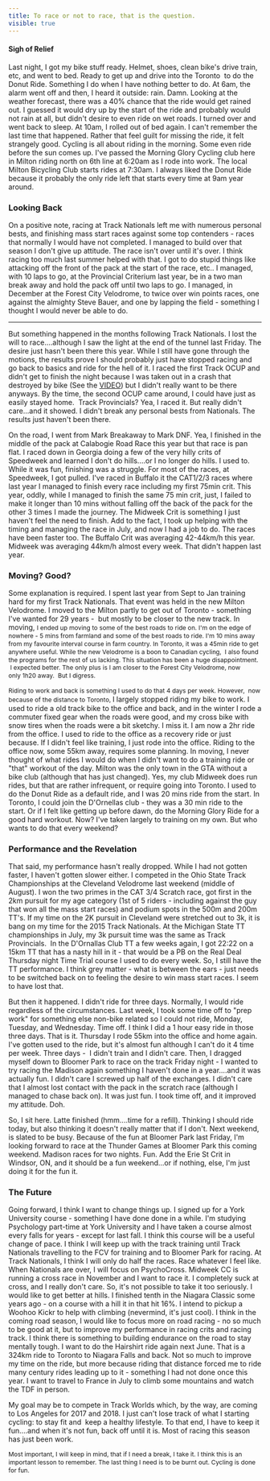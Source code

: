 ---title: To race or not to race, that is the question.visible: true---#### Sigh of Relief

Last night, I got my bike stuff ready. Helmet, shoes, clean bike's drive train, etc, and went to bed. Ready to get up and drive into the Toronto  to do the Donut Ride. Something I do when I have nothing better to do. At 6am, the alarm went off and then, I heard it outside: rain. Damn. Looking at the weather forecast, there was a 40% chance that the ride would get rained out. I guessed it would dry up by the start of the ride and probably would not rain at all, but didn't desire to even ride on wet roads. I turned over and went back to sleep. At 10am, I rolled out of bed again. I can't remember the last time that happened. Rather that feel guilt for missing the ride, it felt strangely good. Cycling is all about riding in the morning. Some even ride before the sun comes up. I've passed the Morning Glory Cycling club here in Milton riding north on 6th line at 6:20am as I rode into work. The local Milton Bicycling Club starts rides at 7:30am. I always liked the Donut Ride because it probably the only ride left that starts every time at 9am year around.

### Looking Back

On a positive note, racing at Track Nationals left me with numerous personal bests, and finishing mass start races against some top contenders - races that normally I would have not completed. I managed to build over that season I don't give up attitude. The race isn't over until it's over. I think racing too much last summer helped with that. I got to do stupid things like attacking off the front of the pack at the start of the race, etc.. I managed, with 10 laps to go, at the Provincial Criterium last year, be in a two man break away and hold the pack off until two laps to go. I managed, in December at the Forest City Velodrome, to twice over win points races, one against the almighty Steve Bauer, and one by lapping the field - something I thought I would never be able to do.

<hr id="system-readmore" />

But something happened in the months following Track Nationals. I lost the will to race....although I saw the light at the end of the tunnel last Friday. The desire just hasn't been there this year. While I still have gone through the motions, the results prove I should probably just have stopped racing and go back to basics and ride for the hell of it. I raced the first Track OCUP and didn't get to finish the night because I was taken out in a crash that destroyed by bike (See the <a title="Leaving My Mark on the Track" href="https://vimeo.com/119706040" target="_blank">VIDEO</a>) but I didn't really want to be there anyways. By the time, the second OCUP came around, I could have just as easily stayed home.  Track Provincials? Yea, I raced it. But really didn't care...and it showed. I didn't break any personal bests from Nationals. The results just haven't been there.

On the road, I went from Mark Breakaway to Mark DNF. Yea, I finished in the middle of the pack at Calabogie Road Race this year but that race is pan flat. I raced down in Georgia doing a few of the very hilly crits of Speedweek and learned I don't do hills....or I no longer do hills. I used to. While it was fun, finishing was a struggle. For most of the races, at Speedweek, I got pulled. I've raced in Buffalo it the CAT1/2/3 races where last year I managed to finish every race including my first 75min crit. This year, oddly, while I managed to finish the same 75 min crit, just, I failed to make it longer than 10 mins without falling off the back of the pack for the other 3 times I made the journey. The Midweek Crit is something I just haven't feel the need to finish. Add to the fact, I took up helping with the timing and managing the race in July, and now I had a job to do. The races have been faster too. The Buffalo Crit was averaging 42-44km/h this year. Midweek was averaging 44km/h almost every week. That didn't happen last year.

### Moving? Good?

Some explanation is required. I spent last year from Sept to Jan training hard for my first Track Nationals. That event was held in the new Milton Velodrome. I moved to the Milton partly to get out of Toronto - something I've wanted for 29 years -  but mostly to be closer to the new track. In moving, <span style="font-size: 12.16px; line-height: 1.3em;">I ended up moving to some of the best roads to ride on. I'm on the edge of nowhere - 5 mins from farmland and some of the best roads to ride. I'm 10 mins away from my favourite interval course in farm country. In Toronto, it was a 45min ride to get anywhere useful. While the new Velodrome is a boon to Canadian cycling,  I also found the programs for the rest of us lacking. This situation has been a huge disappointment.  I expected better. The only plus is I am closer to the Forest City Velodrome, now only </span><span style="font-size: 12.16px; line-height: 1.3em;">1h20 away</span><span style="font-size: 12.16px; line-height: 1.3em;">.  B</span><span style="font-size: 12.16px; line-height: 1.3em;">ut I digress.</span>

<span style="font-size: 12.16px; line-height: 1.3em;"><span style="font-size: 12.16px; line-height: 1.3em;">Riding to work and back is something I used to do that 4 days per week. </span>However,  now because of the distance to Toronto, </span>I largely stopped riding my bike to work. I used to ride a old track bike to the office and back, and in the winter I rode a commuter fixed gear when the roads were good, and my cross bike with snow tires when the roads were a bit sketchy. I miss it. I am now a 2hr ride from the office. I used to ride to the office as a recovery ride or just because. If I didn't feel like training, I just rode into the office. Riding to the office now, some 55km away, requires some planning. In moving, I never thought of what rides I would do when I didn't want to do a training ride or "that" workout of the day. Milton was the only town in the GTA without a bike club (although that has just changed). Yes, my club Midweek does run rides, but that are rather infrequent, or require going into Toronto. I used to do the Donut Ride as a default ride, and I was 20 mins ride from the start. In Toronto, I could join the D'Ornellas club - they was a 30 min ride to the start. Or if I felt like getting up before dawn, do the Morning Glory Ride for a good hard workout. Now? I've taken largely to training on my own. But who wants to do that every weekend?

### Performance and the Revelation

That said, my performance hasn't really dropped. While I had not gotten faster, I haven't gotten slower either. I competed in the Ohio State Track Championships at the Cleveland Velodrome last weekend (middle of August). I won the two primes in the CAT 3/4 Scratch race, got first in the 2km pursuit for my age category (1st of 5 riders - including against the guy that won all the mass start races) and podium spots in the 500m and 200m TT's. If my time on the 2K pursuit in Cleveland were stretched out to 3k, it is bang on my time for the 2015 Track Nationals. At the Michigan State TT championships in July, my 3k pursuit time was the same as Track Provincials.  In the D'Ornallas Club TT a few weeks again, I got 22:22 on a 15km TT that has a nasty hill in it - that would be a PB on the Real Deal Thursday night Time Trial course I used to do every week. So, I still have the TT performance. I think grey matter - what is between the ears - just needs to be switched back on to feeling the desire to win mass start races. I seem to have lost that.

But then it happened. I didn't ride for three days. Normally, I would ride regardless of the circumstances. Last week, I took some time off to "prep work" for something else non-bike related so I could not ride, Monday, Tuesday, and Wednesday. Time off. I think I did a 1 hour easy ride in those three days. That is it. Thursday I rode 55km into the office and home again. I've gotten used to the ride, but it's almost fun although I can't do it 4 time per week. Three days -  I didn't train and I didn't care. Then, I dragged myself down to Bloomer Park to race on the track Friday night - I wanted to try racing the Madison again something I haven't done in a year....and it was actually fun. I didn't care I screwed up half of the exchanges. I didn't care that I almost lost contact with the pack in the scratch race (although I managed to chase back on). It was just fun. I took time off, and it improved my attitude. Doh.

So, I sit here. Latte finished (hmm....time for a refill). Thinking I should ride today, but also thinking it doesn't really matter that if I don't. Next weekend, is slated to be busy. Because of the fun at Bloomer Park last Friday, I'm looking forward to race at the Thunder Games at Bloomer Park this coming weekend. Madison races for two nights. Fun. Add the Erie St Crit in Windsor, ON, and it should be a fun weekend...or if nothing, else, I'm just doing it for the fun it.

### The Future

Going forward, I think I want to change things up. I signed up for a York University course - something I have done done in a while. I'm studying Psychology part-time at York University and I have taken a course almost every falls for years - except for last fall. I think this course will be a useful change of pace. I think I will keep up with the track training until Track Nationals travelling to the FCV for training and to Bloomer Park for racing. At Track Nationals, I think I will only do half the races. Race whatever I feel like. When Nationals are over, I will focus on PsychoCross. Midweek CC is running a cross race in November and I want to race it. I completely suck at cross, and I really don't care. So, it's not possible to take it too seriously. I would like to get better at hills. I finished tenth in the Niagara Classic some years ago - on a course with a hill it in that hit 16%. I intend to pickup a Woohoo Kickr to help with climbing (nevermind, it's just cool). I think in the coming road season, I would like to focus more on road racing - no so much to be good at it, but to improve my performance in racing crits and racing track. I think there is something to building endurance on the road to stay mentally tough. I want to do the Hairshirt ride again next June. That is a 324km ride to Toronto to Niagara Falls and back. Not so much to improve my time on the ride, but more because riding that distance forced me to ride many century rides leading up to it - something I had not done once this year. I want to travel to France in July to climb some mountains and watch the TDF in person. 

My goal may be to compete in Track Worlds which, by the way, are coming to Los Angeles for 2017 and 2018. I just can't lose track of what I starting cycling: to stay fit and  keep a healthy lifestyle. To that end, I have to keep it fun....and when it's not fun, back off until it is. Most of racing this season has just been work.

<span style="font-size: 12.16px; line-height: 1.3em;">Most important, I will keep in mind, that if I need a break, I take it. I think this is an important lesson to remember. </span><span style="font-size: 12.16px; line-height: 1.3em;">The last thing I need is to be burnt out. Cycling is done for fun.</span>

 